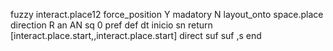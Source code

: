 fuzzy interact.place12
   force_position Y
   madatory N
   layout_onto space.place
   direction R
   an AN
   sq 0
   pref 
   def 
    dt inicio
    sn 
    return [interact.place.start,,interact.place.start]
    direct 
   suf 
   suf ,s
end
